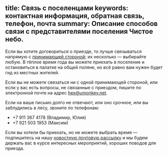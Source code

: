 title: Связь с поселенцами
keywords: контактная информация, обратная связь, телефон, почта
summary: Описание способов связи с представителями поселения Чистое небо.
---
Если вы хотите договориться о приезде, то лучше связываться напрямую с [принимающей стороной](/stay/); их несколько — выбирайте любую.
В тёплое время года вы можете приехать в поселение и остановиться в палатке на общей поляне, но всё равно вам нужен будет гид из местных жителей.

Если вы не можете связаться ни с одной принимающей стороной, или если у вас есть вопросы, не связанные с приездом, пишите по электронной почте на адрес <hex@umonkey.net>.

Если на ваше письмо долго не отвечают, или оно срочное, или вы заблудились в лесу, звоните по телефонам:

- +7 911 367 4178 (Владимир, Юлия)
- +7 921 503 1953 (Максим)

Если вы хотели бы приехать, но не можете выбрать время — подпишитесь на нашу [новостную почтовую рассылку](/news/) и мы будем держать вас в курсе интересных мероприятий, хороших поводов для приезда.
